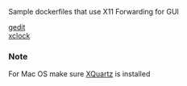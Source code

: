 Sample dockerfiles that use X11 Forwarding for GUI

[gedit](gedit) \
[xclock](xclock) 

### Note

For Mac OS make sure [XQuartz](https://www.xquartz.org/) is installed